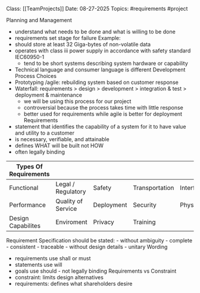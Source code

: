 Class: [[TeamProjects]]
Date: 08-27-2025
Topics: #requirements #project

Planning and Management 
- understand what needs to be done and what is willing to be done 
- requirements set stage for failure 
Example: 
- should store at least 32 Giga-bytes of non-volatile data
- operates with class iii power supply in accordance with safety standard IEC60950-1
	- tend to be short systems describing system hardware or capability 
- Technical language and consumer language is different 
Development Process Choices
- Prototyping /agile: rebuilding system based on customer response 
- Waterfall: requirements > design > development > integration & test > deployment & maintenance 
	- we will be using this process for our project 
	- controversial because the process takes time with little response 
	- better used for requirements while agile is better for deployment
Requirements 
- statement that identifies the capability of a system for it to have value and utility to a customer 
- is necessary, verifiable, and attainable
- defines WHAT will be built not HOW 
- often legally binding

| Types Of Requirements |                    |            |                |           |
| --------------------- | ------------------ | ---------- | -------------- | --------- |
| Functional            | Legal / Regulatory | Safety     | Transportation | Interface |
| Performance           | Quality of Service | Deployment | Security       | Physical  |
| Design Capabilites    | Enviroment         | Privacy    | Training       |           |
Requirement Specification 
	should be stated:
	- without ambiguity
	- complete
	- consistent 
	- traceable
	- without design details 
	- unitary
Wording 
- requirements use shall or must
- statements use will 
- goals use should - not legally binding 
Requirements vs Constraint 
- constraint: limits design alternatives 
- requirements: defines what shareholders  desire 